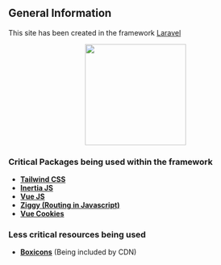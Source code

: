 ## General Information

This site has been created in the framework [Laravel](https://laravel.com)
<p align="center"><img src="https://res.cloudinary.com/dtfbvvkyp/image/upload/v1566331377/laravel-logolockup-cmyk-red.svg" width="200"></p>

### Critical Packages being used within the framework
- **[Tailwind CSS](https://tailwindcss.com/)**
- **[Inertia JS](https://inertiajs.com/)**
- **[Vue JS](https://vuejs.org/)**
- **[Ziggy (Routing in Javascript)](https://github.com/tightenco/ziggy)**
- **[Vue Cookies](https://www.npmjs.com/package/vue-cookies)**

### Less critical resources being used
- **[Boxicons](https://boxicons.com/)** (Being included by CDN)